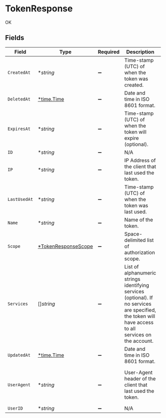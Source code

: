 # TokenResponse

OK


## Fields

| Field                                                                                                                                                   | Type                                                                                                                                                    | Required                                                                                                                                                | Description                                                                                                                                             | Example                                                                                                                                                 |
| ------------------------------------------------------------------------------------------------------------------------------------------------------- | ------------------------------------------------------------------------------------------------------------------------------------------------------- | ------------------------------------------------------------------------------------------------------------------------------------------------------- | ------------------------------------------------------------------------------------------------------------------------------------------------------- | ------------------------------------------------------------------------------------------------------------------------------------------------------- |
| `CreatedAt`                                                                                                                                             | **string*                                                                                                                                               | :heavy_minus_sign:                                                                                                                                      | Time-stamp (UTC) of when the token was created.                                                                                                         |                                                                                                                                                         |
| `DeletedAt`                                                                                                                                             | [*time.Time](https://pkg.go.dev/time#Time)                                                                                                              | :heavy_minus_sign:                                                                                                                                      | Date and time in ISO 8601 format.                                                                                                                       | 2020-04-09T18:14:30Z                                                                                                                                    |
| `ExpiresAt`                                                                                                                                             | **string*                                                                                                                                               | :heavy_minus_sign:                                                                                                                                      | Time-stamp (UTC) of when the token will expire (optional).                                                                                              |                                                                                                                                                         |
| `ID`                                                                                                                                                    | **string*                                                                                                                                               | :heavy_minus_sign:                                                                                                                                      | N/A                                                                                                                                                     | 5Yo3XXnrQpjc20u0ybrf2g                                                                                                                                  |
| `IP`                                                                                                                                                    | **string*                                                                                                                                               | :heavy_minus_sign:                                                                                                                                      | IP Address of the client that last used the token.                                                                                                      | 127.17.202.173                                                                                                                                          |
| `LastUsedAt`                                                                                                                                            | **string*                                                                                                                                               | :heavy_minus_sign:                                                                                                                                      | Time-stamp (UTC) of when the token was last used.                                                                                                       |                                                                                                                                                         |
| `Name`                                                                                                                                                  | **string*                                                                                                                                               | :heavy_minus_sign:                                                                                                                                      | Name of the token.                                                                                                                                      | test-token                                                                                                                                              |
| `Scope`                                                                                                                                                 | [*TokenResponseScope](../../models/shared/tokenresponsescope.md)                                                                                        | :heavy_minus_sign:                                                                                                                                      | Space-delimited list of authorization scope.                                                                                                            |                                                                                                                                                         |
| `Services`                                                                                                                                              | []*string*                                                                                                                                              | :heavy_minus_sign:                                                                                                                                      | List of alphanumeric strings identifying services (optional). If no services are specified, the token will have access to all services on the account.<br/> |                                                                                                                                                         |
| `UpdatedAt`                                                                                                                                             | [*time.Time](https://pkg.go.dev/time#Time)                                                                                                              | :heavy_minus_sign:                                                                                                                                      | Date and time in ISO 8601 format.                                                                                                                       | 2020-04-09T18:14:30Z                                                                                                                                    |
| `UserAgent`                                                                                                                                             | **string*                                                                                                                                               | :heavy_minus_sign:                                                                                                                                      | User-Agent header of the client that last used the token.                                                                                               | Mozilla/5.0 (Macintosh; Intel Mac OS X 10_12_3) AppleWebKit/537.36 (KHTML, like Gecko) Chrome/56.0.2924.87 Safari/537.36                                |
| `UserID`                                                                                                                                                | **string*                                                                                                                                               | :heavy_minus_sign:                                                                                                                                      | N/A                                                                                                                                                     | x9KzsrACXZv8tPwlEDsKb6                                                                                                                                  |